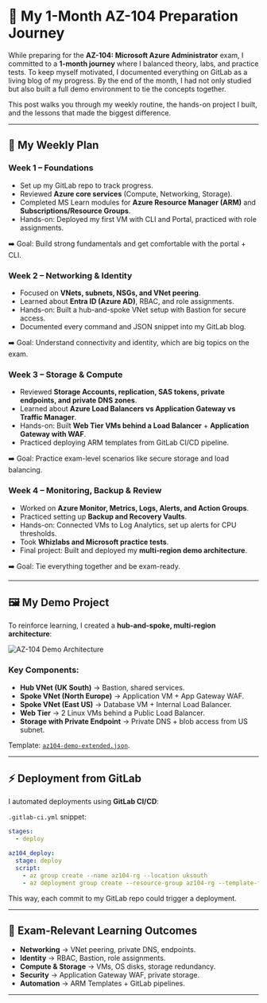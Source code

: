 # 🚀 My 1-Month AZ-104 Preparation Journey

While preparing for the **AZ-104: Microsoft Azure Administrator** exam, I committed to a **1-month journey** where I balanced theory, labs, and practice tests. To keep myself motivated, I documented everything on GitLab as a living blog of my progress. By the end of the month, I had not only studied but also built a full demo environment to tie the concepts together.

This post walks you through my weekly routine, the hands-on project I built, and the lessons that made the biggest difference.

---

## 📅 My Weekly Plan

### Week 1 – Foundations

* Set up my GitLab repo to track progress.
* Reviewed **Azure core services** (Compute, Networking, Storage).
* Completed MS Learn modules for **Azure Resource Manager (ARM)** and **Subscriptions/Resource Groups**.
* Hands-on: Deployed my first VM with CLI and Portal, practiced with role assignments.

➡️ Goal: Build strong fundamentals and get comfortable with the portal + CLI.

### Week 2 – Networking & Identity

* Focused on **VNets, subnets, NSGs, and VNet peering**.
* Learned about **Entra ID (Azure AD)**, RBAC, and role assignments.
* Hands-on: Built a hub-and-spoke VNet setup with Bastion for secure access.
* Documented every command and JSON snippet into my GitLab blog.

➡️ Goal: Understand connectivity and identity, which are big topics on the exam.

### Week 3 – Storage & Compute

* Reviewed **Storage Accounts, replication, SAS tokens, private endpoints, and private DNS zones**.
* Learned about **Azure Load Balancers vs Application Gateway vs Traffic Manager**.
* Hands-on: Built **Web Tier VMs behind a Load Balancer** + **Application Gateway with WAF**.
* Practiced deploying ARM templates from GitLab CI/CD pipeline.

➡️ Goal: Practice exam-level scenarios like secure storage and load balancing.

### Week 4 – Monitoring, Backup & Review

* Worked on **Azure Monitor, Metrics, Logs, Alerts, and Action Groups**.
* Practiced setting up **Backup and Recovery Vaults**.
* Hands-on: Connected VMs to Log Analytics, set up alerts for CPU thresholds.
* Took **Whizlabs and Microsoft practice tests**.
* Final project: Built and deployed my **multi-region demo architecture**.

➡️ Goal: Tie everything together and be exam-ready.

---

## 🖼 My Demo Project

To reinforce learning, I created a **hub-and-spoke, multi-region architecture**:

![AZ-104 Demo Architecture](az104-demo.png)

### Key Components:

* **Hub VNet (UK South)** → Bastion, shared services.
* **Spoke VNet (North Europe)** → Application VM + App Gateway WAF.
* **Spoke VNet (East US)** → Database VM + Internal Load Balancer.
* **Web Tier** → 2 Linux VMs behind a Public Load Balancer.
* **Storage with Private Endpoint** → Private DNS + blob access from US subnet.

Template: [`az104-demo-extended.json`](az104-demo-extended.json).

---

## ⚡ Deployment from GitLab

I automated deployments using **GitLab CI/CD**:

`.gitlab-ci.yml` snippet:

```yaml
stages:
  - deploy

az104_deploy:
  stage: deploy
  script:
    - az group create --name az104-rg --location uksouth
    - az deployment group create --resource-group az104-rg --template-file az104-demo-extended.json
```

This way, each commit to my GitLab repo could trigger a deployment.

---

## 🎯 Exam-Relevant Learning Outcomes

* **Networking** → VNet peering, private DNS, endpoints.
* **Identity** → RBAC, Bastion, role assignments.
* **Compute & Storage** → VMs, OS disks, storage redundancy.
* **Security** → Application Gateway WAF, private storage.
* **Automation** → ARM Templates + GitLab pipelines.

---

